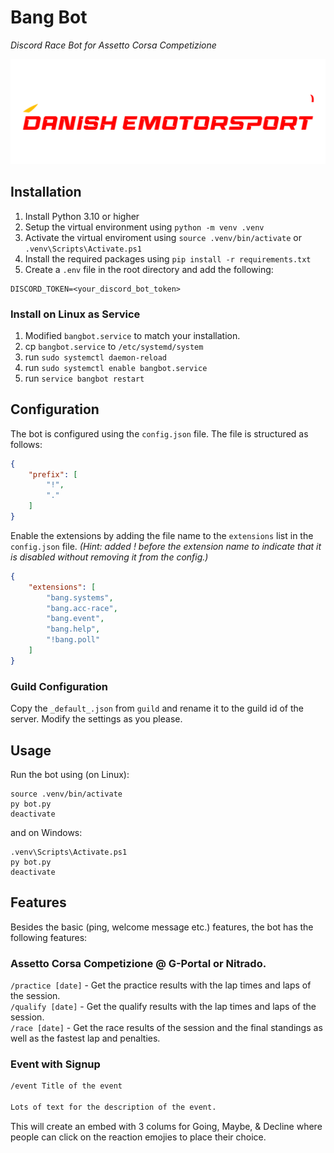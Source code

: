 # Bang Bot
_Discord Race Bot for Assetto Corsa Competizione_

![Danish eMotorsport Series](image/dems2024-logo-wht.png?raw=true "Danish eMotorsport Series")




## Installation
1. Install Python 3.10 or higher
2. Setup the virtual environment using `python -m venv .venv`
3. Activate the virtual enviroment using `source .venv/bin/activate` or `.venv\Scripts\Activate.ps1`
4. Install the required packages using `pip install -r requirements.txt`
5. Create a `.env` file in the root directory and add the following:
```.env
DISCORD_TOKEN=<your_discord_bot_token>
```

### Install on Linux as Service
1. Modified `bangbot.service` to match your installation.
2. cp `bangbot.service` to `/etc/systemd/system`
3. run `sudo systemctl daemon-reload`
4. run `sudo systemctl enable bangbot.service`
5. run `service bangbot restart`

## Configuration
The bot is configured using the `config.json` file. The file is structured as follows:
```json
{
	"prefix": [
		"!",
		"."
	]
}
```

Enable the extensions by adding the file name to the `extensions` list in the `config.json` file. _(Hint: added ! before the extension name to indicate that it is disabled without removing it from the config.)_
```json
{
	"extensions": [
		"bang.systems",
		"bang.acc-race",
		"bang.event",
		"bang.help",
		"!bang.poll"
	]
}
```

### Guild Configuration
Copy the `_default_.json` from `guild` and rename it to the guild id of the server. Modify the settings as you please.


## Usage
Run the bot using (on Linux):
```shell
source .venv/bin/activate
py bot.py
deactivate
```

and on Windows:
```shell
.venv\Scripts\Activate.ps1
py bot.py
deactivate
```

## Features
Besides the basic (ping, welcome message etc.) features, the bot has the following features:

### Assetto Corsa Competizione @ G-Portal or Nitrado.
`/practice [date]` - Get the practice results with the lap times and laps of the session.  
`/qualify [date]` - Get the qualify results with the lap times and laps of the session.  
`/race [date]` - Get the race results of the session and the final standings as well as the fastest lap and penalties.  


### Event with Signup
```txt
/event Title of the event

Lots of text for the description of the event.
```
This will create an embed with 3 colums for Going, Maybe, & Decline where people can click on the reaction emojies to place their choice.
